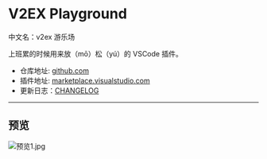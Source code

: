 # V2EX Playground

中文名：v2ex 游乐场

上班累的时候用来放（mō）松（yú）的 VSCode 插件。

- 仓库地址: [github.com](https://github.com/chaselen/v2ex-playground)
- 插件地址: [marketplace.visualstudio.com](https://marketplace.visualstudio.com/items?itemName=chaselen.v2ex-playground)
- 更新日志：[CHANGELOG](https://github.com/chaselen/v2ex-playground/blob/master/CHANGELOG.md)

---

## 预览

<!-- ![预览1.jpg](https://i.loli.net/2020/09/02/3Axbr8XlzTcRVSG.jpg) -->

![预览1.jpg](https://i.loli.net/2020/09/03/B42LT6zrUAbv1jK.png)
